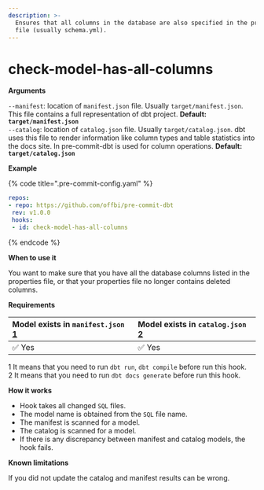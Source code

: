 ```yaml
---
description: >-
  Ensures that all columns in the database are also specified in the properties
  file (usually schema.yml).
---
```


# check-model-has-all-columns

**Arguments**

`--manifest`: location of `manifest.json` file. Usually `target/manifest.json`. This file contains a full representation of dbt project. **Default: `target/manifest.json`**  
`--catalog`: location of `catalog.json` file. Usually `target/catalog.json`. dbt uses this file to render information like column types and table statistics into the docs site. In pre-commit-dbt is used for column operations. **Default: `target/catalog.json`**

**Example**

{% code title=".pre-commit-config.yaml" %}
```yaml
repos:
- repo: https://github.com/offbi/pre-commit-dbt
 rev: v1.0.0
 hooks:
 - id: check-model-has-all-columns
```
{% endcode %}

**When to use it**

You want to make sure that you have all the database columns listed in the properties file, or that your properties file no longer contains deleted columns.

**Requirements**

| Model exists in `manifest.json` [1](https://github.com/offbi/pre-commit-dbt/blob/main/HOOKS.md#f1) | Model exists in `catalog.json` [2](https://github.com/offbi/pre-commit-dbt/blob/main/HOOKS.md#f2) |
| :--- | :--- |
| ✅ Yes | ✅ Yes |

1 It means that you need to run `dbt run`, `dbt compile` before run this hook.  
2 It means that you need to run `dbt docs generate` before run this hook.

**How it works**

* Hook takes all changed `SQL` files.
* The model name is obtained from the `SQL` file name.
* The manifest is scanned for a model.
* The catalog is scanned for a model.
* If there is any discrepancy between manifest and catalog models, the hook fails.

**Known limitations**

If you did not update the catalog and manifest results can be wrong.

